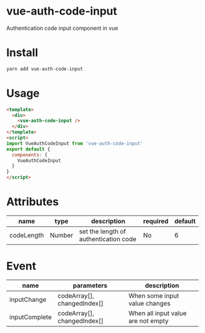 # vue-auth-code-input

Authentication code input component in vue

# Install

```sh
yarn add vue-auth-code-input
```

# Usage

```html
<template>
  <div>
    <vue-auth-code-input />
  </div>
</template>
<script>
import VueAuthCodeInput from 'vue-auth-code-input'
export default {
  components: {
    VueAuthCodeInput
  }
}
</script>
```
# Attributes
| name           | type    | description                             | required | default |
| -------------- | ------- | --------------------------------------- | -------- | ------- |
| codeLength     | Number   | set the length of authentication code | No      |    6     |

# Event

| name            | parameters | description                   |
| --------------- | ---------- | ----------------------------- |
| inputChange | codeArray[], changedIndex[]    | When some input value changes |
| inputComplete | codeArray[], changedIndex[]    | When all input value are not empty |